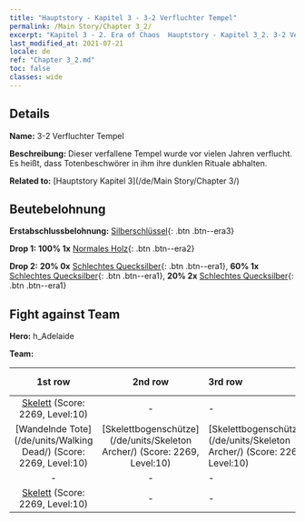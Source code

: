 ```yaml
---
title: "Hauptstory - Kapitel 3 - 3-2 Verfluchter Tempel"
permalink: /Main Story/Chapter 3_2/
excerpt: "Kapitel 3 - 2. Era of Chaos  Hauptstory - Kapitel 3_2. 3-2 Verfluchter Tempel"
last_modified_at: 2021-07-21
locale: de
ref: "Chapter 3_2.md"
toc: false
classes: wide
---
```


## Details

 **Name:** 3-2 Verfluchter Tempel

 **Beschreibung:** Dieser verfallene Tempel wurde vor vielen Jahren verflucht. Es heißt, dass Totenbeschwörer in ihm ihre dunklen Rituale abhalten.

 **Related to:** [Hauptstory Kapitel 3](/de/Main Story/Chapter 3/)

## Beutebelohnung

 **Erstabschlussbelohnung:** [Silberschlüssel](/ItemsDE/con_693/){: .btn .btn--era3}

 **Drop 1:** **100% 1x** [Normales Holz](/ItemsDE/mat_7/){: .btn .btn--era2}

 **Drop 2:** **20% 0x** [Schlechtes Quecksilber](/ItemsDE/mat_2/){: .btn .btn--era1}, **60% 1x** [Schlechtes Quecksilber](/ItemsDE/mat_2/){: .btn .btn--era1}, **20% 2x** [Schlechtes Quecksilber](/ItemsDE/mat_2/){: .btn .btn--era1}


## Fight against Team
 **Hero:** h_Adelaide

 **Team:**


  | 1st row | 2nd row | 3rd row | 4th row |
  |:----:|:----:|:----|:----:|
  | [Skelett](/de/units/Skeleton/) (Score: 2269, Level:10)  | - | - | - |
  | [Wandelnde Tote](/de/units/Walking Dead/) (Score: 2269, Level:10)  | [Skelettbogenschütze](/de/units/Skeleton Archer/) (Score: 2269, Level:10)  | [Skelettbogenschütze](/de/units/Skeleton Archer/) (Score: 2269, Level:10)  | - |
  | - | - | - | - |
  | [Skelett](/de/units/Skeleton/) (Score: 2269, Level:10)  | - | - | - |



